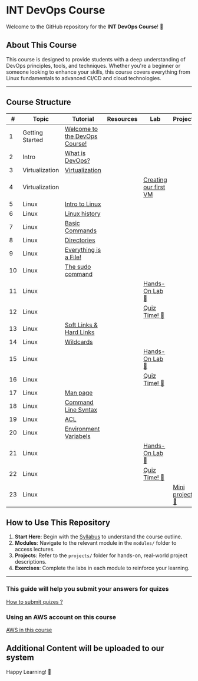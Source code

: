 # INT DevOps Course

Welcome to the GitHub repository for the **INT DevOps Course**! 🎉

## About This Course
This course is designed to provide students with a deep understanding of DevOps principles, tools, and techniques. Whether you're a beginner or someone looking to enhance your skills, this course covers everything from Linux fundamentals to advanced CI/CD and cloud technologies.

---

## Course Structure

| #   | Topic           | Tutorial                                                                              | Resources          | Lab                              | Project                        | Status   |
|-----|-----------------|---------------------------------------------------------------------------------------|--------------------|----------------------------------|--------------------------------|----------|
| 1   | Getting Started | [Welcome to the DevOps Course!](modules/module-1-intro/getting-started.md)       |            |            |                   |   |
| 2   | Intro           | [What is DevOps?](modules/module-1-intro/lesson-what-is-devops.md)               |            |            |                   |   |
| 3   | Virtualization  | [Virtualization](modules/module-1-intro/virtualisation.md)                       |            |            |                   |   |
| 4   | Virtualization  |                                                                                  |            | [Creating our first VM](labs/creating-our-first-vm.md) |   |   |
| 5   | Linux           | [Intro to Linux](modules/module-2-linux/intro-to-linux.md)                       |            |            |                   |   |
| 6   | Linux           | [Linux history](modules/module-2-linux/history.md)                               |            |            |                   |   |
| 7   | Linux           | [Basic Commands](modules/module-2-linux/basic-commands.md)                       |            |            |                   |   |
| 8   | Linux           | [Directories](modules/module-2-linux/directories.md)                             |            |            |                   |   |
| 9   | Linux           | [Everything is a File!](modules/module-2-linux/everything-is-a-file.md)          |            |            |                   |   |
| 10  | Linux           | [The sudo command](modules/module-2-linux/sudo.md)                               |            |            |                   |   |
| 11  | Linux           |                                                                                  |            | [Hands-On Lab 📝](labs/linux-1.md) |           |   |
| 12  | Linux           |                                                                                  |            | [Quiz Time! 📝](quizzes/linux-quiz-1.md) |     |   |
| 13  | Linux           | [Soft Links & Hard Links](modules/module-2-linux/soft-links-hard-links.md)       |            |            |                   |   |
| 14  | Linux           | [Wildcards](modules/module-2-linux/wildcards.md)                                 |            |            |                   |   |
| 15  | Linux           |                                                                                  |            |  [Hands-On Lab 📝](labs/linux-2.md)      |     |   |
| 16  | Linux           |                                                                                  |            |  [Quiz Time! 📝](quizzes/linux-quiz-2.md)      |     |   |
| 17  | Linux           | [Man page](modules/module-2-linux/man-page.md)                                                                               |            |      |     |   |
| 18  | Linux           | [Command Line Syntax](modules/module-2-linux/cli-syntax.md)                                                                  |          |      |     |   |
| 19  | Linux           | [ACL](modules/module-2-linux/acl.md)                                                                  |          |      |     |   |
| 20  | Linux           | [Environment Variabels](modules/module-2-linux/env.md)                                                                  |          |      |     |   |
| 21  | Linux           |                                                                                  |            |  [Hands-On Lab 📝](labs/linux-3.md)      |     |   |
| 22  | Linux           |                                                                                  |            |  [Quiz Time! 📝](quizzes/linux-quiz-3.md)      |     |   |
| 23  | Linux           |                                                                                  |  |   |   [Mini project 🎉](modules/module-2-linux/soft-links-hard-links.md)  |   |


## How to Use This Repository

1. **Start Here**: Begin with the [Syllabus]() to understand the course outline.
2. **Modules**: Navigate to the relevant module in the `modules/` folder to access lectures.
3. **Projects**: Refer to the `projects/` folder for hands-on, real-world project descriptions.
4. **Exercises**: Complete the labs in each module to reinforce your learning.

---
### This guide will help you submit your answers for quizes 
[How to submit quizes ?](modules/module-1-intro/submitting-pr.md) 

 ### Using an AWS account on this course
[AWS in this course](modules/module-1-intro/aws-account.md) 

## Additional Content will be uploaded to our system

Happy Learning! 🚀
